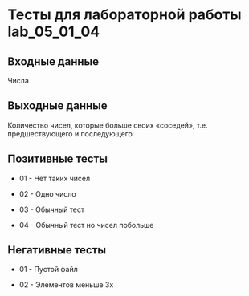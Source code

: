 # Тесты для лабораторной работы lab_05_01_04

## Входные данные

Числа

## Выходные данные

Количество чисел, которые больше своих «соседей», т.е. предшествующего и последующего

## Позитивные тесты

- 01 - Нет таких чисел

- 02 - Одно число

- 03 - Обычный тест

- 04 - Обычный тест но чисел побольше

## Негативные тесты

- 01 - Пустой файл

- 02 - Элементов меньше 3х
